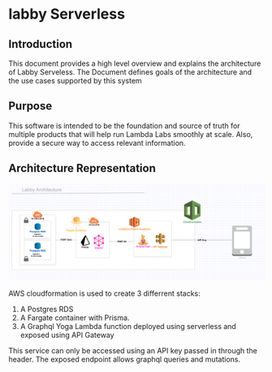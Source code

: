 # labby Serverless 

## Introduction

This document provides a high level overview and explains the architecture of Labby Serveless. The Document defines goals of the architecture and the use cases supported by this system

## Purpose 

This software is intended to be the foundation and source of truth for multiple products that will help run Lambda Labs smoothly at scale. Also, provide a secure way to access relevant information. 

## Architecture Representation 

![](./assets/stack.png)
 

AWS cloudformation is used to create 3 differrent stacks:
1. A Postgres RDS
2. A Fargate container with Prisma.
3. A Graphql Yoga Lambda function deployed using serverless and exposed using API Gateway
    
This service can only be accessed using an API key passed in through the header. The exposed endpoint allows graphql queries and mutations. 


